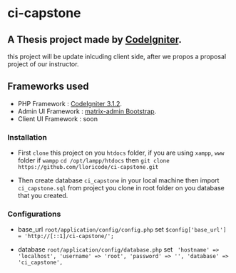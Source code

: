 # ci-capstone
## A Thesis project made by [CodeIgniter](http://codeigniter.com).

this project will be update inlcuding client side, after we propos a proposal project of our instructor.

## Frameworks used

* PHP Framework       : [CodeIgniter 3.1.2](http://codeigniter.com).
* Admin UI Framework  : [matrix-admin Bootstrap](http://matrixadmin.themedesigner.in/).
* Client UI Framework : soon


### Installation

* First ``clone`` this project on you ``htdocs`` folder, if you are using ``xampp``, ``www`` folder if ``wampp``
    ``cd /opt/lampp/htdocs`` then ``git clone https://github.com/lloricode/ci-capstone.git``

* Then create database ``ci_capstone`` in your local machine
    then import ``ci_capstone.sql`` from project you clone in root folder on you database that you created.


### Configurations

* base_url
    ``root/application/config/config.php`` 
    set ``$config['base_url'] = 'http://[::1]/ci-capstone/';``

* database
    ``root/application/config/database.php`` 
    set
    `` 'hostname' => 'localhost',
	'username' => 'root',
	'password' => '',
	'database' => 'ci_capstone',``
